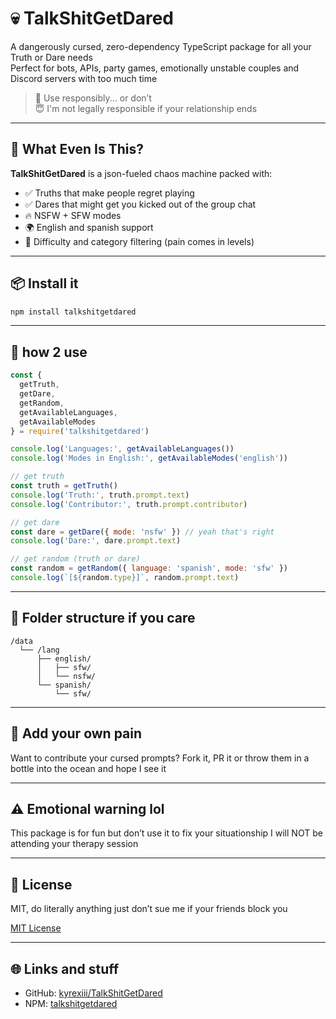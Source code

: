 # 💀 TalkShitGetDared

A dangerously cursed, zero-dependency TypeScript package for all your Truth or Dare needs  
Perfect for bots, APIs, party games, emotionally unstable couples and Discord servers with too much time

> 🧠 Use responsibly... or don’t  
> 😇 I'm not legally responsible if your relationship ends

---

## 🤸 What Even Is This?

**TalkShitGetDared** is a json-fueled chaos machine packed with:
- ✅ Truths that make people regret playing
- ✅ Dares that might get you kicked out of the group chat
- 🔥 NSFW + SFW modes
- 🌍 English and spanish support
- 🎯 Difficulty and category filtering (pain comes in levels)

---

## 📦 Install it

```bash
npm install talkshitgetdared
````

---

## 🧪 how 2 use

```js
const {
  getTruth,
  getDare,
  getRandom,
  getAvailableLanguages,
  getAvailableModes
} = require('talkshitgetdared')

console.log('Languages:', getAvailableLanguages())
console.log('Modes in English:', getAvailableModes('english'))

// get truth
const truth = getTruth()
console.log('Truth:', truth.prompt.text)
console.log('Contributor:', truth.prompt.contributor)

// get dare
const dare = getDare({ mode: 'nsfw' }) // yeah that's right
console.log('Dare:', dare.prompt.text)

// get random (truth or dare)
const random = getRandom({ language: 'spanish', mode: 'sfw' })
console.log(`[${random.type}]`, random.prompt.text)
```

---

## 📁 Folder structure if you care

```
/data
  └── /lang
      ├── english/
      │   ├── sfw/
      │   └── nsfw/
      └── spanish/
          └── sfw/
```

---

## 🙌 Add your own pain

Want to contribute your cursed prompts?
Fork it, PR it or throw them in a bottle into the ocean and hope I see it

---

## ⚠️ Emotional warning lol

This package is for fun but don’t use it to fix your situationship
I will NOT be attending your therapy session

---

## 📜 License

MIT, do literally anything
just don’t sue me if your friends block you

[MIT License](./LICENSE.txt)

---

## 🌐 Links and stuff

* GitHub: [kyrexiii/TalkShitGetDared](https://github.com/kyrexiii/TalkShitGetDared)
* NPM: [talkshitgetdared](https://www.npmjs.com/package/talkshitgetdared)

```
